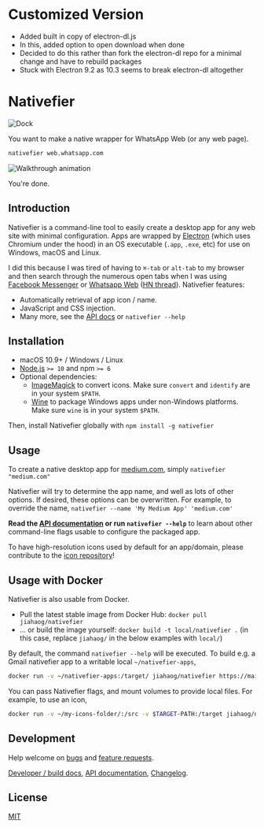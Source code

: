 # Customized Version
- Added built in copy of electron-dl.js 
- In this, added option to open download when done
- Decided to do this rather than fork the electron-dl repo for a minimal change and have to rebuild packages
- Stuck with Electron 9.2 as 10.3 seems to break electron-dl altogether

# Nativefier
![Dock](docs/dock.png)

You want to make a native wrapper for WhatsApp Web (or any web page).

```bash
nativefier web.whatsapp.com
```

![Walkthrough animation](docs/walkthrough.gif)

You're done.

## Introduction

Nativefier is a command-line tool to easily create a desktop app for any web site
with minimal configuration. Apps are wrapped by [Electron](https://www.electronjs.org/)
(which uses Chromium under the hood) in an OS executable (`.app`, `.exe`, etc)
for use on Windows, macOS and Linux.

I did this because I was tired of having to `⌘-tab` or `alt-tab` to my browser and then search
through the numerous open tabs when I was using [Facebook Messenger](https://messenger.com) or
[Whatsapp Web](https://web.whatsapp.com) ([HN thread](https://news.ycombinator.com/item?id=10930718)). Nativefier features:

- Automatically retrieval of app icon / name.
- JavaScript and CSS injection.
- Many more, see the [API docs](docs/api.md) or `nativefier --help`

## Installation

- macOS 10.9+ / Windows / Linux
- [Node.js](https://nodejs.org/) `>= 10` and npm `>= 6`
- Optional dependencies:
    - [ImageMagick](http://www.imagemagick.org/) to convert icons.
      Make sure `convert` and `identify` are in your system `$PATH`.
    - [Wine](https://www.winehq.org/) to package Windows apps under non-Windows platforms.
      Make sure `wine` is in your system `$PATH`.

Then, install Nativefier globally with  `npm install -g nativefier`

## Usage

To create a native desktop app for [medium.com](https://medium.com),
simply  `nativefier "medium.com"`

Nativefier will try to determine the app name, and well as lots of other options.
If desired, these options can be overwritten. For example, to override the name,
`nativefier --name 'My Medium App' 'medium.com'`

**Read the [API documentation](docs/api.md) or run `nativefier --help`**
to learn about other command-line flags usable to configure the packaged app.

To have high-resolution icons used by default for an app/domain, please
contribute to the [icon repository](https://github.com/jiahaog/nativefier-icons)!

## Usage with Docker

Nativefier is also usable from Docker.
- Pull the latest stable image from Docker Hub: `docker pull jiahaog/nativefier`
- ... or build the image yourself: `docker build -t local/nativefier .`
  (in this case, replace `jiahaog/` in the below examples with `local/`)

By default, the command `nativefier --help` will be executed.
To build e.g. a Gmail nativefier app to a writable local `~/nativefier-apps`,

```bash
docker run -v ~/nativefier-apps:/target/ jiahaog/nativefier https://mail.google.com/ /target/
```

You can pass Nativefier flags, and mount volumes to provide local files. For example, to use an icon,

```bash
docker run -v ~/my-icons-folder/:/src -v $TARGET-PATH:/target jiahaog/nativefier --icon /src/icon.png --name whatsApp -p linux -a x64 https://web.whatsapp.com/ /target/
```

## Development

Help welcome on [bugs](https://github.com/jiahaog/nativefier/issues?q=is%3Aopen+is%3Aissue+label%3Abug) and
[feature requests](https://github.com/jiahaog/nativefier/issues?q=is%3Aopen+is%3Aissue+label%3Afeature-request).

[Developer / build docs](docs/development.md), [API documentation](docs/api.md), 
[Changelog](CHANGELOG.md).

## License

[MIT](LICENSE.md)
